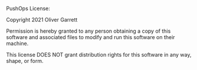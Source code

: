 
PushOps License:

Copyright 2021 Oliver Garrett

Permission is hereby granted to any person obtaining a
copy of this software and associated files to modify and run this software
on their machine.

This license DOES NOT grant distribution rights for this software in any way, shape, or form.
